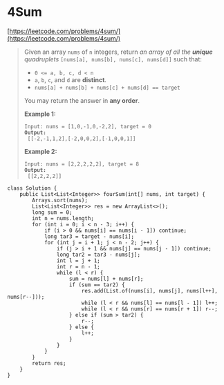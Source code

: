 # 4Sum

[https://leetcode.com/problems/4sum/](https://leetcode.com/problems/4sum/)

> Given an array `nums` of `n` integers, return _an array of all the **unique** quadruplets_ `[nums[a], nums[b], nums[c], nums[d]]` such that:
>
> * `0 <= a, b, c, d < n`
> * `a`, `b`, `c`, and `d` are **distinct**.
> * `nums[a] + nums[b] + nums[c] + nums[d] == target`
>
> You may return the answer in **any order**.
>
> &#x20;
>
> **Example 1:**
>
> <pre><code>Input: nums = [1,0,-1,0,-2,2], target = 0
> <strong>Output:
> </strong> [[-2,-1,1,2],[-2,0,0,2],[-1,0,0,1]]</code></pre>
>
> **Example 2:**
>
> <pre><code>Input: nums = [2,2,2,2,2], target = 8
> <strong>Output:
> </strong> [[2,2,2,2]]</code></pre>

```
class Solution {
    public List<List<Integer>> fourSum(int[] nums, int target) {
        Arrays.sort(nums);
        List<List<Integer>> res = new ArrayList<>();
        long sum = 0;
        int n = nums.length;
        for (int i = 0; i < n - 3; i++) {
            if (i > 0 && nums[i] == nums[i - 1]) continue;
            long tar3 = target - nums[i];
            for (int j = i + 1; j < n - 2; j++) {
                if (j > i + 1 && nums[j] == nums[j - 1]) continue;
                long tar2 = tar3 - nums[j];
                int l = j + 1;
                int r = n - 1;
                while (l < r) {
                    sum = nums[l] + nums[r];
                    if (sum == tar2) {
                        res.add(List.of(nums[i], nums[j], nums[l++], nums[r--]));
                        while (l < r && nums[l] == nums[l - 1]) l++;
                        while (l < r && nums[r] == nums[r + 1]) r--;
                    } else if (sum > tar2) {
                        r--;
                    } else {
                        l++;
                    }
                }
            }
        }
        return res;
    }
}
```
